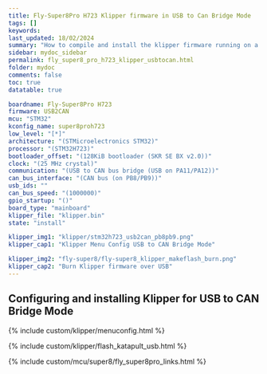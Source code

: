 ```yaml
---
title: Fly-Super8Pro H723 Klipper firmware in USB to Can Bridge Mode
tags: []
keywords: 
last_updated: 18/02/2024
summary: "How to compile and install the klipper firmware running on a Fly-Super8Pro H723 in USB to CAN Bridge Mode"
sidebar: mydoc_sidebar
permalink: fly_super8_pro_h723_klipper_usbtocan.html
folder: mydoc
comments: false
toc: true
datatable: true

boardname: Fly-Super8Pro H723
firmware: USB2CAN
mcu: "STM32"
kconfig_name: super8proh723
low_level: "[*]"
architecture: "(STMicroelectronics STM32)"
processor: "(STM32H723)"
bootloader_offset: "(128KiB bootloader (SKR SE BX v2.0))"
clock: "(25 MHz crystal)"
communication: "(USB to CAN bus bridge (USB on PA11/PA12))"
can_bus_interface: "(CAN bus (on PB8/PB9))"
usb_ids: ""
can_bus_speed: "(1000000)"
gpio_startup: "()"
board_type: "mainboard"
klipper_file: "klipper.bin"
state: "install"

klipper_img1: "klipper/stm32h723_usb2can_pb8pb9.png"
klipper_cap1: "Klipper Menu Config USB to CAN Bridge Mode"

klipper_img2: "fly-super8/fly-super8_klipper_makeflash_burn.png"
klipper_cap2: "Burn Klipper firmware over USB"
---
```


## Configuring and installing Klipper for USB to CAN Bridge Mode

{% include custom/klipper/menuconfig.html %}

{% include custom/klipper/flash_katapult_usb.html %}

{% include custom/mcu/super8/fly_super8pro_links.html %}
